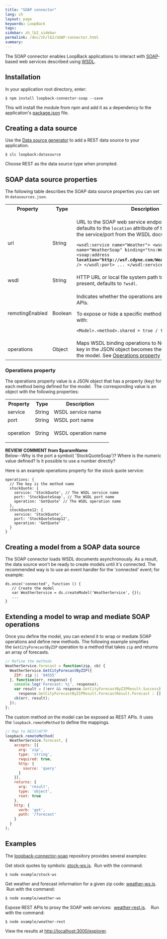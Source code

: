 ```yaml
---
title: "SOAP connector"
lang: zh
layout: page
keywords: LoopBack
tags:
sidebar: zh_lb2_sidebar
permalink: /doc/zh/lb2/SOAP-connector.html
summary:
---
```


The SOAP connector enables LoopBack applications to interact with [SOAP](http://www.w3.org/TR/soap)-based web services described using [WSDL](http://www.w3.org/TR/wsdl).

## Installation

In your application root directory, enter:

`$ npm install loopback-connector-soap --save`

This will install the module from npm and add it as a dependency to the application's [package.json](http://docs.strongloop.com/display/LB/package.json) file.

## Creating a data source

Use the [Data source generator](/doc/{{page.lang}}/lb2/Data-source-generator.html) to add a REST data source to your application.

`$ slc loopback:datasource`

Choose REST as the data source type when prompted.

## SOAP data source properties

The following table describes the SOAP data source properties you can set in `datasources.json`.

<table>
  <tbody>
    <tr>
      <th>Property</th>
      <th>Type</th>
      <th>Description</th>
    </tr>
    <tr>
      <td>url</td>
      <td>String</td>
      <td>
        <p>URL to the SOAP web service endpoint. If not present, defaults to the&nbsp;<code>location</code>&nbsp;attribute of the SOAP address for the service/port from the WSDL document; for example:</p>
        <p><code>&lt;wsdl:service name="Weather"&gt; &lt;wsdl:port name="WeatherSoap" binding="tns:WeatherSoap"&gt; &lt;soap:address <strong>location="http://wsf.cdyne.com/WeatherWS/Weather.asmx"</strong> /&gt; &lt;/wsdl:port&gt; ... &lt;/wsdl:service&gt;</code></p>
      </td>
    </tr>
    <tr>
      <td>wsdl</td>
      <td>String</td>
      <td>HTTP URL or local file system path to the WSDL file, if not present, defaults to <code>?wsdl</code>.</td>
    </tr>
    <tr>
      <td>remotingEnabled</td>
      <td><span>Boolean</span></td>
      <td>
        <p>Indicates whether the operations are exposed as REST APIs.</p>
        <p>To expose or hide a specific method, you can override this with:</p>
        <p><code>&lt;Model&gt;.&lt;method&gt;.shared = true / false;</code></p>
      </td>
    </tr>
    <tr>
      <td>operations</td>
      <td>Object</td>
      <td>Maps WSDL binding operations to Node.js methods. Each key in the JSON object becomes the name of a method on the model. See <a href="/doc/{{page.lang}}/lb2/SOAP-connector.html">Operations property</a> below.</td>
    </tr>
  </tbody>
</table>

### **Operations property**

The operations property value is a JSON object that has a property (key) for each method being defined for the model.  The corresponding value is an object with the following properties:

<table>
  <tbody>
    <tr>
      <th>Property</th>
      <th>Type</th>
      <th>Description</th>
    </tr>
    <tr>
      <td>service</td>
      <td>String</td>
      <td>WSDL service name</td>
    </tr>
    <tr>
      <td>port</td>
      <td>String</td>
      <td>WSDL port name</td>
    </tr>
    <tr>
      <td>operation</td>
      <td>String</td>
      <td>
        <p>WSDL operation name</p>
      </td>
    </tr>
  </tbody>
</table>

<div class="sl-hidden"><strong>REVIEW COMMENT from $paramName</strong><br>Below--Why is the port a symbol( 'StockQuoteSoap')? Where is the numeric value defined? Is it possible to use a number directly?</div>

Here is an example operations property for the stock quote service:

```
operations: {
  // The key is the method name
  stockQuote: {
    service: 'StockQuote', // The WSDL service name
    port: 'StockQuoteSoap', // The WSDL port name
    operation: 'GetQuote' // The WSDL operation name
  },
  stockQuote12: {
    service: 'StockQuote',
    port: 'StockQuoteSoap12',
    operation: 'GetQuote'
  }
}
```

## Creating a model from a SOAP data source

The SOAP connector loads WSDL documents asynchronously. As a result, the data source won't be ready to create models until it's connected. The recommended way is to use an event handler for the 'connected' event; for example:

```
ds.once('connected', function () {
   // Create the model
   var WeatherService = ds.createModel('WeatherService', {});
   ...
}
```

## Extending a model to wrap and mediate SOAP operations

Once you define the model, you can extend it to wrap or mediate SOAP operations and define new methods. The following example simplifies the `GetCityForecastByZIP` operation to a method that takes `zip` and returns an array of forecasts.

```js
// Refine the methods
WeatherService.forecast = function(zip, cb) {
  WeatherService.GetCityForecastByZIP({
    ZIP: zip || '94555'
  }, function(err, response) {
    console.log('Forecast: %j', response);
    var result = (!err && response.GetCityForecastByZIPResult.Success) ?
      response.GetCityForecastByZIPResult.ForecastResult.Forecast : [];
    cb(err, result);
  });
};
```

The custom method on the model can be exposed as REST APIs. It uses the `loopback.remoteMethod` to define the mappings.

```js
// Map to REST/HTTP
loopback.remoteMethod(
  WeatherService.forecast, {
    accepts: [{
      arg: 'zip',
      type: 'string',
      required: true,
      http: {
        source: 'query'
      }
    }],
    returns: {
      arg: 'result',
      type: 'object',
      root: true
    },
    http: {
      verb: 'get',
      path: '/forecast'
    }
  }
);
```

## Examples

The [loopback-connector-soap](https://github.com/strongloop/loopback-connector-soap/) repository provides several examples:

Get stock quotes by symbols: [stock-ws.js](https://github.com/strongloop/loopback-connector-soap/blob/master/example/stock-ws.js).  Run with the command:

`$ node example/stock-ws`

Get weather and forecast information for a given zip code: [weather-ws.js](https://github.com/strongloop/loopback-connector-soap/blob/master/example/weather-ws.js).  Run with the command:

`$ node example/weather-ws`

Expose REST APIs to proxy the SOAP web services:  [weather-rest.js](https://github.com/strongloop/loopback-connector-soap/blob/master/example/weather-rest.js).    Run with the command:

`$ node example/weather-rest`

View the results at [http://localhost:3000/explorer](http://localhost:3000/explorer).
